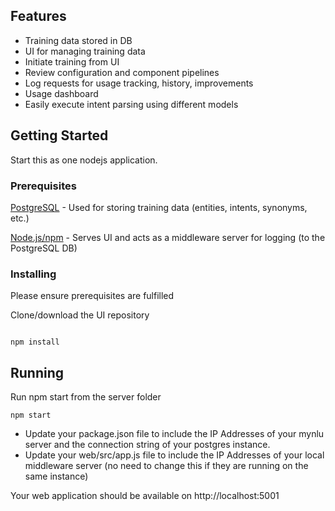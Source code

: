 ## Features

- Training data stored in DB
- UI for managing training data
- Initiate training from UI
- Review configuration and component pipelines
- Log requests for usage tracking, history, improvements
- Usage dashboard
- Easily execute intent parsing using different models


## Getting Started

Start this as one nodejs application.


### Prerequisites

[PostgreSQL](https://www.postgresql.org/) - Used for storing training data (entities, intents, synonyms, etc.)

[Node.js/npm](https://nodejs.org/en/) - Serves UI and acts as a middleware server for logging (to the PostgreSQL DB)


### Installing

Please ensure prerequisites are fulfilled

Clone/download the UI repository

```

npm install
```

## Running

Run npm start from the server folder

```
npm start
```

- Update your package.json file to include the IP Addresses of your mynlu server and the connection string of your postgres instance.
- Update your web/src/app.js file to include the IP Addresses of your local middleware server (no need to change this if they are running on the same instance)

Your web application should be available on http://localhost:5001
